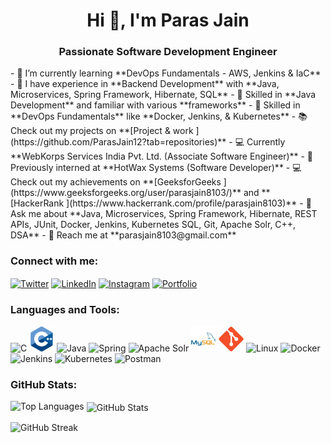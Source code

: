 <h1 align="center">Hi 👋, I'm Paras Jain</h1> <h3 align="center"> Passionate Software Development Engineer </h3> <img src="https://media.giphy.com/media/K5kfQExKk731K/giphy.gif" width="300px" align="right" alt=""> - 🌱 I’m currently learning **DevOps Fundamentals - AWS, Jenkins & IaC** - 🎨 I have experience in **Backend Development** with **Java, Microservices, Spring Framework, Hibernate, SQL** - 🔐 Skilled in **Java Development** and familiar with various **frameworks** - 🔐 Skilled in **DevOps Fundamentals** like **Docker, Jenkins, & Kubernetes** - 📚 Check out my projects on **[Project & work ](https://github.com/ParasJain12?tab=repositories)** - 💻 Currently **WebKorps Services India Pvt. Ltd. (Associate Software Engineer)** - 👤 Previously interned at **HotWax Systems (Software Developer)** - 💻 Check out my achievements on **[GeeksforGeeks ](https://www.geeksforgeeks.org/user/parasjain8103/)** and **[HackerRank ](https://www.hackerrank.com/profile/parasjain8103)** - 💬 Ask me about **Java, Microservices, Spring Framework, Hibernate, REST APIs, JUnit, Docker, Jenkins, Kubernetes SQL, Git, Apache Solr, C++, DSA** - 📧 Reach me at **parasjain8103@gmail.com** <h3 align="left">Connect with me:</h3> <p align="left"> <a href="https://x.com/parasjain8103" target="blank"><img align="center" src="https://raw.githubusercontent.com/rahuldkjain/github-profile-readme-generator/master/src/images/icons/Social/twitter.svg" alt="Twitter" height="30" width="40" /></a> <a href="https://linkedin.com/in/paras-jain-8103pj" target="blank"><img align="center" src="https://raw.githubusercontent.com/rahuldkjain/github-profile-readme-generator/master/src/images/icons/Social/linked-in-alt.svg" alt="LinkedIn" height="30" width="40" /></a> <a href="https://www.instagram.com/paras_jain_1212/" target="blank"><img align="center" src="https://raw.githubusercontent.com/rahuldkjain/github-profile-readme-generator/master/src/images/icons/Social/instagram.svg" alt="Instagram" height="30" width="40" /></a> <a href="https://parasjain12.github.io/parasjain.github.io/" target="blank"><img align="center" src="https://github.com/rahuldkjain/github-profile-readme-generator/blob/master/src/images/icons/Social/photo.svg" alt="Portfolio" height="30" width="40" /></a> </p> <h3 align="left">Languages and Tools:</h3> <p align="left"> <img src="https://github.com/rahuldkjain/github-profile-readme-generator/blob/master/src/images/icons/ProgrammingLanguages/c.svg" alt="C" width="40" height="40"/> <img src="https://raw.githubusercontent.com/devicons/devicon/master/icons/cplusplus/cplusplus-original.svg" alt="C++" width="40" height="40"/> <img src="https://github.com/rahuldkjain/github-profile-readme-generator/blob/master/src/images/icons/ProgrammingLanguages/java.svg" alt="Java" width="40" height="40"/> <img src="https://github.com/rahuldkjain/github-profile-readme-generator/blob/master/src/images/icons/BackendDevelopment/spring.svg" alt="Spring" width="40" height="40"/> <img src="https://github.com/rahuldkjain/github-profile-readme-generator/blob/master/src/images/icons/BackendDevelopment/solr.svg" alt="Apache Solr" width="40" height="40"/> <img src="https://raw.githubusercontent.com/devicons/devicon/master/icons/mysql/mysql-original-wordmark.svg" alt="MySQL" width="40" height="40"/> <img src="https://raw.githubusercontent.com/devicons/devicon/master/icons/git/git-original.svg" alt="Git" width="40" height="40"/> <img src="https://github.com/rahuldkjain/github-profile-readme-generator/blob/master/src/images/icons/Other/linux.svg" alt="Linux" width="40" height="40"/> <img src="https://github.com/rahuldkjain/github-profile-readme-generator/blob/master/src/images/icons/Devops/docker.svg" alt="Docker" width="40" height="40"/> <img src="https://github.com/rahuldkjain/github-profile-readme-generator/blob/master/src/images/icons/Devops/jenkins.svg" alt="Jenkins" width="40" height="40"/> <img src="https://github.com/rahuldkjain/github-profile-readme-generator/blob/master/src/images/icons/Devops/kubernetes.svg" alt="Kubernetes" width="40" height="40"/> <img src="https://github.com/rahuldkjain/github-profile-readme-generator/blob/master/src/images/icons/Software/postman.svg" alt="Postman" width="40" height="40"/> </p> <h3 align="left">GitHub Stats:</h3> <p><img align="left" src="https://github-readme-stats.vercel.app/api/top-langs?username=ParasJain12&show_icons=true&locale=en&layout=compact" alt="Top Languages" /></p> <p>&nbsp;<img align="center" src="https://github-readme-stats.vercel.app/api?username=ParasJain12&show_icons=true&locale=en" alt="GitHub Stats" /></p> <p><img align="center" src="https://github-readme-streak-stats.herokuapp.com/?user=ParasJain12&" alt="GitHub Streak" /></p>
